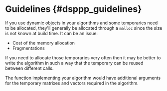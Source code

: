 # Guidelines {#dsppp_guidelines}

If you use dynamic objects in your algorithms and some temporaries need to be allocated, they'll generally be allocated through a `malloc` since the size is not known at build time. It can be an issue:

* Cost of the memory allocation
* Fragmentations

If you need to allocate those temporaries very often then it may be better to write the algorithm in such a way that the temporary can be reused between different calls.

The function implementing your algorithm would have additional arguments for the temporary matrixes and vectors required in the algorithm.

